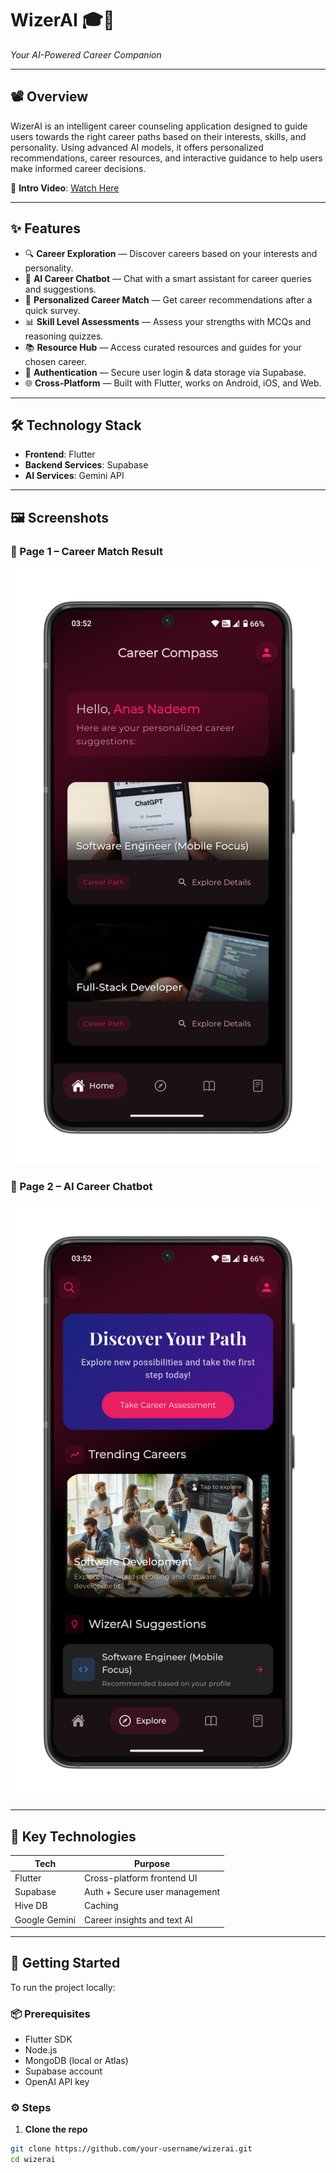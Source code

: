 # WizerAI 🎓🤖  
*Your AI-Powered Career Companion*

---

## 📽️ Overview

WizerAI is an intelligent career counseling application designed to guide users towards the right career paths based on their interests, skills, and personality. Using advanced AI models, it offers personalized recommendations, career resources, and interactive guidance to help users make informed career decisions.

🔗 **Intro Video**: [Watch Here](https://youtube.com/shorts/RbVHbEclNJg)

---

## ✨ Features

- 🔍 **Career Exploration** — Discover careers based on your interests and personality.
- 🤖 **AI Career Chatbot** — Chat with a smart assistant for career queries and suggestions.
- 🧠 **Personalized Career Match** — Get career recommendations after a quick survey.
- 📊 **Skill Level Assessments** — Assess your strengths with MCQs and reasoning quizzes.
- 📚 **Resource Hub** — Access curated resources and guides for your chosen career.
- 🔐 **Authentication** — Secure user login & data storage via Supabase.
- 🌐 **Cross-Platform** — Built with Flutter, works on Android, iOS, and Web.

---

## 🛠️ Technology Stack

- **Frontend**: Flutter
- **Backend Services**: Supabase
- **AI Services**: Gemini API

---

## 🖼️ Screenshots

### 📱 Page 1 – Career Match Result
![Career Match](assets/screenshots/page1.png)

### 💬 Page 2 – AI Career Chatbot
![Career Chatbot](assets/screenshots/page2.png)

---

## 🔑 Key Technologies

| Tech         | Purpose                          |
|--------------|----------------------------------|
| Flutter      | Cross-platform frontend UI       |
| Supabase     | Auth + Secure user management    |
| Hive DB      | Caching                          |
| Google Gemini| Career insights and text AI      |

---

## 🚀 Getting Started

To run the project locally:

### 📦 Prerequisites

- Flutter SDK
- Node.js
- MongoDB (local or Atlas)
- Supabase account
- OpenAI API key

### ⚙️ Steps

1. **Clone the repo**

```bash
git clone https://github.com/your-username/wizerai.git
cd wizerai
